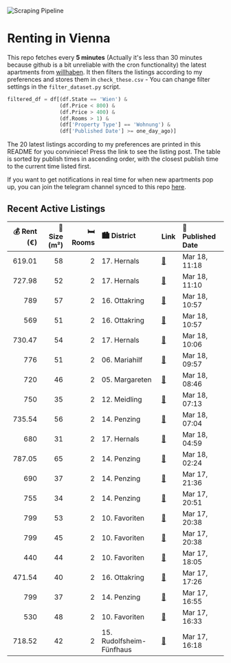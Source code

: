 ![Scraping Pipeline](https://github.com/AthomsG/renting-in-vienna/actions/workflows/run_pipeline.yml/badge.svg)


# Renting in Vienna

This repo fetches every **5 minutes** (Actually it's less than 30 minutes because github is a bit unreliable with the cron functionality) the latest apartments from [willhaben](https://www.willhaben.at/).
It then filters the listings according to my preferences and stores them in `check_these.csv` - You can change filter settings in the `filter_dataset.py` script.

```python
filtered_df = df[(df.State == 'Wien') & 
                 (df.Price < 800) &
                 (df.Price > 400) &
                 (df.Rooms > 1) &
                 (df['Property Type'] == 'Wohnung') &
                 (df['Published Date'] >= one_day_ago)]
```

The 20 latest listings according to my preferences are printed in this README for you conviniece! Press the link to see the listing post.
The table is sorted by publish times in ascending order, with the closest publish time to the current time listed first.

If you want to get notifications in real time for when new apartments pop up, you can join the telegram channel synced to this repo [here](https://t.me/+1HPAYOf5BSsyNTlk).

## Recent Active Listings

|   💰 Rent (€) |   📏 Size (m²) |   🛏️ Rooms | 🏙️ District              | Link                                                                                                                                                                                                          | 📅 Published Date   |
|-------------:|--------------:|-----------:|:-------------------------|:--------------------------------------------------------------------------------------------------------------------------------------------------------------------------------------------------------------|:-------------------|
|       619.01 |            58 |          2 | 17. Hernals              | [🔗](https://www.willhaben.at/iad/immobilien/d/mietwohnungen/wien/wien-1170-hernals/wg-geeignet---n%C3%A4he-elterleinplatz-1365044654/)                                                                        | Mar 18, 11:18      |
|       727.98 |            52 |          2 | 17. Hernals              | [🔗](https://www.willhaben.at/iad/immobilien/d/mietwohnungen/wien/wien-1170-hernals/sch%C3%B6ne-2-zimmer-wohnung---fair-wohnen-1532996118/)                                                                    | Mar 18, 11:10      |
|       789    |            57 |          2 | 16. Ottakring            | [🔗](https://www.willhaben.at/iad/immobilien/d/mietwohnungen/wien/wien-1160-ottakring/%22panorama-city-living%22-inkl.-%22gemeinschafts-dachterrasse%22-u6-2108360611/)                                        | Mar 18, 10:57      |
|       569    |            51 |          2 | 16. Ottakring            | [🔗](https://www.willhaben.at/iad/immobilien/d/mietwohnungen/wien/wien-1160-ottakring/top-altbau-beim-brunnenmarkt-921292906/)                                                                                 | Mar 18, 10:57      |
|       730.47 |            54 |          2 | 17. Hernals              | [🔗](https://www.willhaben.at/iad/immobilien/d/mietwohnungen/wien/wien-1170-hernals/sehr-ruhige-2-zimmer-sonniger-gr%C3%BCnblick-unbefristet-vermietet-795914493/)                                             | Mar 18, 10:06      |
|       776    |            51 |          2 | 06. Mariahilf            | [🔗](https://www.willhaben.at/iad/immobilien/d/mietwohnungen/wien/wien-1060-mariahilf/befristete-untermiete%21-m%C3%B6bliert-%21-ruhig%21-812569613/)                                                          | Mar 18, 09:57      |
|       720    |            46 |          2 | 05. Margareten           | [🔗](https://www.willhaben.at/iad/immobilien/d/mietwohnungen/wien/wien-1050-margareten/m%C3%B6blierte-wohnung-825017951/)                                                                                      | Mar 18, 08:46      |
|       750    |            35 |          2 | 12. Meidling             | [🔗](https://www.willhaben.at/iad/immobilien/d/mietwohnungen/wien/wien-1120-meidling/360%C2%B0-tour-//-neubau-balkonwohnung-am-wienerberg-783053018/)                                                          | Mar 18, 07:13      |
|       735.54 |            56 |          2 | 14. Penzing              | [🔗](https://www.willhaben.at/iad/immobilien/d/mietwohnungen/wien/wien-1140-penzing/gem%C3%BCtliche-2-zimmer-wohnung-n%C3%A4he-h%C3%BCtteldorfer-stra%C3%9Fe---ohne-lift-%7C-zellmann-immobilien-1234805574/)  | Mar 18, 07:04      |
|       680    |            31 |          2 | 17. Hernals              | [🔗](https://www.willhaben.at/iad/immobilien/d/mietwohnungen/wien/wien-1170-hernals/zweitwohnung-%7C-studentenwohnung-mit-terrasse-1288142359/)                                                                | Mar 18, 04:59      |
|       787.05 |            65 |          2 | 14. Penzing              | [🔗](https://www.willhaben.at/iad/immobilien/d/mietwohnungen/wien/wien-1140-penzing/2-zimmerwohnung-3.-stock-kein-lift-26.03.25-15-17-h-1016718115/)                                                           | Mar 18, 02:24      |
|       690    |            37 |          2 | 14. Penzing              | [🔗](https://www.willhaben.at/iad/immobilien/d/mietwohnungen/wien/wien-1140-penzing/gr%C3%BCnblick:-ruhige-%2B-freundliche-2-zimmerwohnung-n%C3%A4he-linie-49-und-u4-ober-st.-veit%21-2030586515/)             | Mar 17, 21:36      |
|       755    |            34 |          2 | 14. Penzing              | [🔗](https://www.willhaben.at/iad/immobilien/d/mietwohnungen/wien/wien-1140-penzing/erstbezug%21-helle-2-zimmer-wohnung-mit-franz%C3%B6sischem-balkon-im-14.-bezirk-zu-vermieten%21-1661864379/)               | Mar 17, 20:51      |
|       799    |            53 |          2 | 10. Favoriten            | [🔗](https://www.willhaben.at/iad/immobilien/d/mietwohnungen/wien/wien-1100-favoriten/sonnwend---living%21-erstbezug---k%C3%BCche---klima---beschattung---u1-n%C3%A4he%21-1940698360/)                         | Mar 17, 20:38      |
|       799    |            45 |          2 | 10. Favoriten            | [🔗](https://www.willhaben.at/iad/immobilien/d/mietwohnungen/wien/wien-1100-favoriten/sonnwend---living%21-erstbezug---k%C3%BCche---klima---beschattung---u1-n%C3%A4he%21-1661379415/)                         | Mar 17, 20:38      |
|       440    |            44 |          2 | 10. Favoriten            | [🔗](https://www.willhaben.at/iad/immobilien/d/mietwohnungen/wien/wien-1100-favoriten/%28keine-weiteren-anfragen-bis-28.3-%29-direktvergabe---2-zimmer-%2B-garten-1343906255/)                                 | Mar 17, 18:05      |
|       471.54 |            40 |          2 | 16. Ottakring            | [🔗](https://www.willhaben.at/iad/immobilien/d/mietwohnungen/wien/wien-1160-ottakring/sanierter-altbau-beim-brunnenmarkt-2045848374/)                                                                          | Mar 17, 17:26      |
|       799    |            37 |          2 | 14. Penzing              | [🔗](https://www.willhaben.at/iad/immobilien/d/mietwohnungen/wien/wien-1140-penzing/37m%C2%B2---2.stock---moderne-2-zimmer-wohnung-mit-heiz--und-k%C3%BChlkombi-1255935771/)                                   | Mar 17, 16:55      |
|       530    |            48 |          2 | 10. Favoriten            | [🔗](https://www.willhaben.at/iad/immobilien/d/mietwohnungen/wien/wien-1100-favoriten/direktvergabe%2828.02.2025%29-2-zimmer-gemeindewohnung-in-favoriten---mit-abl%C3%B6se-1826919497/)                       | Mar 17, 16:33      |
|       718.52 |            42 |          2 | 15. Rudolfsheim-Fünfhaus | [🔗](https://www.willhaben.at/iad/immobilien/d/mietwohnungen/wien/wien-1150-rudolfsheim-f%C3%BCnfhaus/provisionsfrei:-unbefristeter-42m%C2%B2-altbau-mit-einbauk%C3%BCche-in-ruhelage---1150-wien-2115256489/) | Mar 17, 16:18      |
